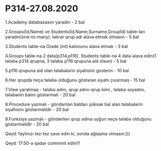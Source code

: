 # P314-27.08.2020

1.Academy databazasını yaradın - 2 bal

2.Groups(İd,Name) ve Students(İd,Name,Surname,Groupİd) table-ları yaradın(one-to-many), təkrar qrup adı əlavə etmək olmasın - 5 bal

3.Students table-na Grade (int) kalonunu əlavə etmək - 3 bal

4.Groups table-na 2 data(p314,p116), Students table-na 4 data əlavə edin(1 tələbə p314 qrupna, 3 tələbə p116 qrupuna aid olsun) - 5 bal

5.p116 qrupuna aid olan tələbələrin siyahisini gosterin - 10 bal

6.Her qrupda neçə tələbə olduğunu göstərən siyahı çıxarmaq - 15 bal

7.View yaratmaq - tələbə adını, qrup adını-qrup kimi , tələbə soyadını, tələbənin balını göstərməli - 20 bal

8.Procedure yazmalı - göndərilən baldan yüksək bal alan tələbələrin siyahısını göstərməlidir - 20 bal

9.Funksiya yazmalı - göndərilən qrup adina uyğun neçə tələbə olduğunu göstərməlidir - 20 bal

Qeyd: faylınızı tez-tez save edin ki, sonda ağlaşma olmasın:)))

Qeyd: 17:50-ə qədər commmit edin!!!
